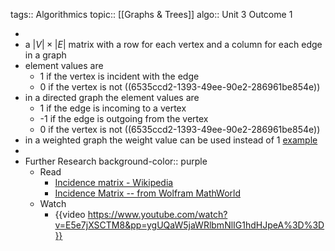 tags:: Algorithmics
topic:: [[Graphs & Trees]]
algo:: Unit 3 Outcome 1

-
- a $|V| \times |E|$ matrix with a row for each vertex and a column for each edge in a graph
- element values are
	- 1 if the vertex is incident with the edge
	- 0 if the vertex is not ((6535ccd2-1393-49ee-90e2-286961be854e))
- in a directed graph the element values are
	- 1 if the edge is incoming to a vertex
	- -1 if the edge is outgoing from the vertex
	- 0 if the vertex is not ((6535ccd2-1393-49ee-90e2-286961be854e))
- in a weighted graph the weight value can be used instead of 1 [example](https://en.wikipedia.org/wiki/Incidence_matrix#Weighted_graphs)
-
- Further Research
  background-color:: purple
	- Read
		- [Incidence matrix - Wikipedia](https://en.wikipedia.org/wiki/Incidence_matrix)
		- [Incidence Matrix -- from Wolfram MathWorld](https://mathworld.wolfram.com/IncidenceMatrix.html)
	- Watch
		- {{video https://www.youtube.com/watch?v=E5e7jXSCTM8&pp=ygUQaW5jaWRlbmNlIG1hdHJpeA%3D%3D}}